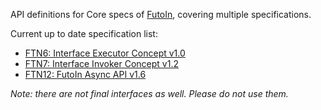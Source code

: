 
API definitions for Core specs of [FutoIn](http://futoin.org), covering multiple specifications.

 
Current up to date specification list:
* [FTN6: Interface Executor Concept v1.0](http://specs.futoin.org/final/preview/ftn6_iface_executor_concept-1.0.html)
* [FTN7: Interface Invoker Concept v1.2](http://specs.futoin.org/final/preview/ftn7_iface_invoker_concept-1.2.html)
* [FTN12: FutoIn Async API v1.6](http://specs.futoin.org/final/preview/ftn12_async_api-1.6.html)


*Note: there are not final interfaces as well. Please do not use them.*
